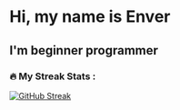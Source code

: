 ﻿
# Hi, my name is Enver
## I'm beginner programmer
### :fire: My Streak Stats :
<a href="https://git.io/streak-stats"><img src="https://streak-stats.demolab.com?user=enverdzheparov7&theme=dark" alt="GitHub Streak" /></a>

